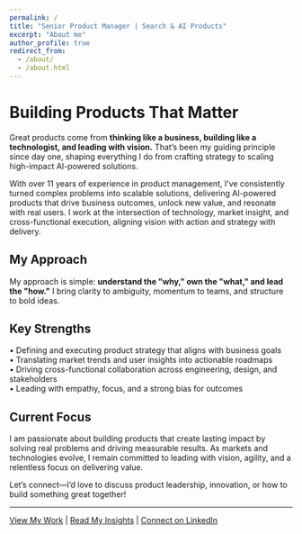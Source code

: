 ```yaml
---
permalink: /
title: "Senior Product Manager | Search & AI Products"
excerpt: "About me"
author_profile: true
redirect_from: 
  - /about/
  - /about.html
---
```


# Building Products That Matter

Great products come from **thinking like a business, building like a technologist, and leading with vision.** That’s been my guiding principle since day one, shaping everything I do from crafting strategy to scaling high-impact AI-powered solutions.

With over 11 years of experience in product management, I’ve consistently turned complex problems into scalable solutions, delivering AI-powered products that drive business outcomes, unlock new value, and resonate with real users. I work at the intersection of technology, market insight, and cross-functional execution, aligning vision with action and strategy with delivery.

## My Approach

My approach is simple: **understand the "why," own the "what," and lead the "how."** I bring clarity to ambiguity, momentum to teams, and structure to bold ideas.

## Key Strengths

• Defining and executing product strategy that aligns with business goals  
• Translating market trends and user insights into actionable roadmaps  
• Driving cross-functional collaboration across engineering, design, and stakeholders  
• Leading with empathy, focus, and a strong bias for outcomes  

## Current Focus

I am passionate about building products that create lasting impact by solving real problems and driving measurable results. As markets and technologies evolve, I remain committed to leading with vision, agility, and a relentless focus on delivering value. 

Let’s connect—I’d love to discuss product leadership, innovation, or how to build something great together!

---

[View My Work](/portfolio/) | [Read My Insights](/posts/) | [Connect on LinkedIn](https://www.linkedin.com/in/maharshiadiraju/)

